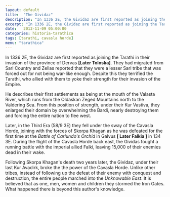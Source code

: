 ```yaml
---
layout: default
title:  "The Gividaz"
description: "In 1336 2E, the Gividaz are first reported as joining the Tarathi in their invasion of the province of Dervas [Later Toloska]. They had migrated from Sarl Country and Zellas reported that they were a lesser Sarl tribe that was forced out for not being war-like enough."
excerpt: "In 1336 2E, the Gividaz are first reported as joining the Tarathi in their invasion of the province of Dervas [Later Toloska]. They had migrated from Sarl Country and Zellas reported that they were a lesser Sarl tribe that was forced out for not being war-like enough."
date:   2013-11-09 05:00:00
categories: historia-tarathica
tags: [tarathi, cavasla horde]
menu: "tarathica"
---
```


In 1336 2E, the Gividaz are first reported as joining the Tarathi in their invasion of the province of Dervas **[Later Toloska]**. They had migrated from Sarl Country and Zellas reported that they were a lesser Sarl tribe that was forced out for not being war-like enough. Despite this they terrified the Tarathi, who allied with them to yoke their strength for their invasion of the Empire.

He describes their first settlements as being at the mouth of the Valasta River, which runs from the Oldaskan Zeged Mountains north to the Valdering Sea. From this position of strength, under their Kur Vastiva, they enlarged their domain by overwhelming the Bardi, nearly destroying them and forcing the entire nation to flee west.

Later, in the Third Era (58/9 3E) they fell under the sway of the Cavasla Horde, joining with the forces of Skorpa Khagan as he was defeated for the first time at the *Battle of Carlundo's Orchid* in Galvus **[ Later Falkia ]** in 134 3E. During the flight of the Cavasla Horde back east, the Gividas fought a running battle with the imperial allied Falki, leaving 15,000 of their enemies dead in their wake.

Following Skorpa Khagan's death two years later, the Gividaz, under their last Kur Avadirk, broke the the power of the Cavasla Horde. Unlike other tribes, instead of following up the defeat of their enemy with conquest and destruction, the entire people marched into the *Unknowable East*. It is believed that as one, men, women and children they stormed the Iron Gates. What happened there is beyond this author's knowledge.